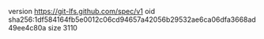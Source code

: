 version https://git-lfs.github.com/spec/v1
oid sha256:1df584164fb5e0012c06cd94657a42056b29532ae6ca06dfa3668ad49ee4c80a
size 3110
